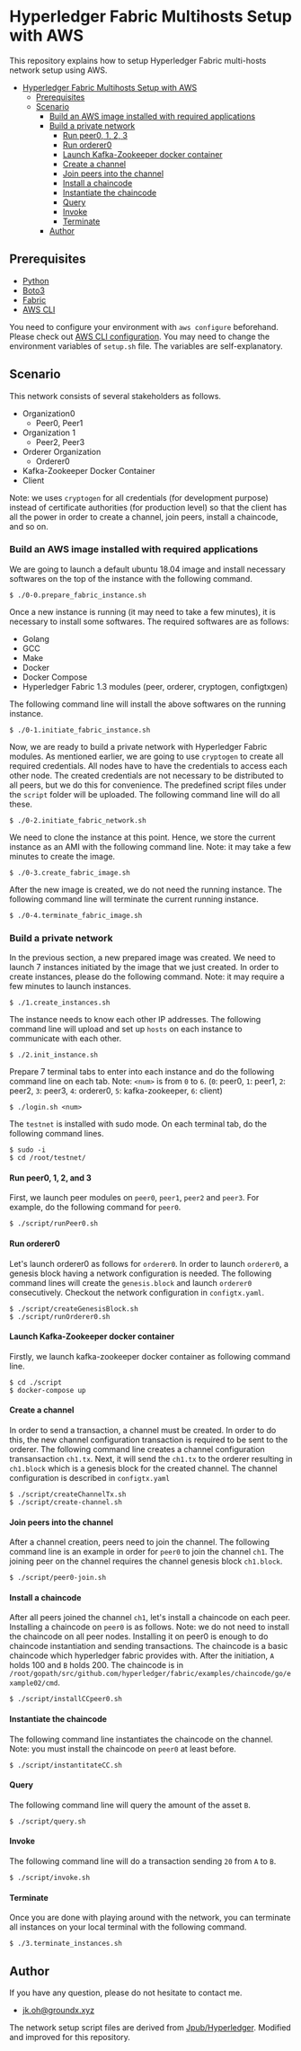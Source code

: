# Hyperledger Fabric Multihosts Setup with AWS

This repository explains how to setup Hyperledger Fabric multi-hosts network setup using AWS.

<!-- TOC depthFrom:1 depthTo:6 withLinks:1 updateOnSave:1 orderedList:0 -->

- [Hyperledger Fabric Multihosts Setup with AWS](#hyperledger-fabric-multihosts-setup-with-aws)
	- [Prerequisites](#prerequisites)
	- [Scenario](#scenario)
		- [Build an AWS image installed with required applications](#build-an-aws-image-installed-with-required-applications)
		- [Build a private network](#build-a-private-network)
			- [Run peer0, 1, 2, 3](#run-peer0-1-2-3)
			- [Run orderer0](#run-orderer0)
			- [Launch Kafka-Zookeeper docker container](#launch-kafka-zookeeper-docker-container)
			- [Create a channel](#create-a-channel)
			- [Join peers into the channel](#join-peers-into-the-channel)
			- [Install a chaincode](#install-a-chaincode)
			- [Instantiate the chaincode](#instantiate-the-chaincode)
			- [Query](#query)
			- [Invoke](#invoke)
			- [Terminate](#terminate)
		- [Author](#author)

<!-- /TOC -->

## Prerequisites
* [Python](https://www.python.org/)
* [Boto3](https://boto3.amazonaws.com/v1/documentation/api/latest/index.html)
* [Fabric](http://www.fabfile.org/)
* [AWS CLI](https://docs.aws.amazon.com/ko_kr/cli/latest/userguide/cli-chap-install.html)

You need to configure your environment with `aws configure` beforehand. Please check out [AWS CLI configuration](https://docs.aws.amazon.com/ko_kr/cli/latest/userguide/cli-chap-configure.html).
You may need to change the environment variables of `setup.sh` file. The variables are self-explanatory.

## Scenario
This network consists of several stakeholders as follows.
- Organization0
    - Peer0, Peer1
- Organization 1
    - Peer2, Peer3
- Orderer Organization
    - Orderer0
- Kafka-Zookeeper Docker Container
- Client

Note: we uses `cryptogen` for all credentials (for development purpose) instead of certificate authorities (for production level) so that the client has all the power in order to create a channel, join peers, install a chaincode, and so on.

### Build an AWS image installed with required applications
We are going to launch a default ubuntu 18.04 image and install necessary softwares on the top of the instance with the following command.
```
$ ./0-0.prepare_fabric_instance.sh
```
Once a new instance is running (it may need to take a few minutes), it is necessary to install some softwares.
The required softwares are as follows:
* Golang
* GCC
* Make
* Docker
* Docker Compose
* Hyperledger Fabric 1.3 modules (peer, orderer, cryptogen, configtxgen)

The following command line will install the above softwares on the running instance.
```
$ ./0-1.initiate_fabric_instance.sh
```
Now, we are ready to build a private network with Hyperledger Fabric modules. As mentioned earlier, we are going to use `cryptogen` to create all required credentials. All nodes have to have the credentials to access each other node. The created credentials are not necessary to be distributed to all peers, but we do this for convenience. The predefined script files under the `script` folder will be uploaded. The following command line will do all these.
```
$ ./0-2.initiate_fabric_network.sh
```
We need to clone the instance at this point. Hence, we store the current instance as an AMI with the following command line.
Note: it may take a few minutes to create the image.
```
$ ./0-3.create_fabric_image.sh
```
After the new image is created, we do not need the running instance. The following command line will terminate the current running instance.
```
$ ./0-4.terminate_fabric_image.sh
```

### Build a private network
In the previous section, a new prepared image was created. We need to launch 7 instances initiated by the image that we just created.
In order to create instances, please do the following command. Note: it may require a few minutes to launch instances.
```
$ ./1.create_instances.sh
```
The instance needs to know each other IP addresses. The following command line will upload and set up `hosts` on each instance to communicate with each other.
```
$ ./2.init_instance.sh
```

Prepare 7 terminal tabs to enter into each instance and do the following command line on each tab. Note: `<num>` is from `0` to `6`.
(`0`: peer0, `1`: peer1, `2`: peer2, `3`: peer3, `4`: orderer0, `5`: kafka-zookeeper, `6`: client)
```
$ ./login.sh <num>
```

The `testnet` is installed with sudo mode. On each terminal tab, do the following command lines.
```
$ sudo -i
$ cd /root/testnet/
```

#### Run peer0, 1, 2, and 3
First, we launch peer modules on `peer0`, `peer1`, `peer2` and `peer3`. For example, do the following command for `peer0`.
```
$ ./script/runPeer0.sh
```
#### Run orderer0
Let's launch orderer0 as follows for `orderer0`. In order to launch `orderer0`, a genesis block having a network configuration is needed. The following command lines will create the `genesis.block` and launch `orderer0` consecutively. Checkout the network configuration in `configtx.yaml`.
```
$ ./script/createGenesisBlock.sh
$ ./script/runOrderer0.sh
```

#### Launch Kafka-Zookeeper docker container
Firstly, we launch kafka-zookeeper docker container as following command line.
```
$ cd ./script
$ docker-compose up
```

#### Create a channel
In order to send a transaction, a channel must be created. In order to do this, the new channel configuration transaction is required to be sent to the orderer. The following command line creates a channel configuration transansaction `ch1.tx`. Next, it will send the `ch1.tx` to the orderer resulting in `ch1.block` which is a genesis block for the created channel. The channel configuration is described in `configtx.yaml`
```
$ ./script/createChannelTx.sh
$ ./script/create-channel.sh
```

#### Join peers into the channel
After a channel creation, peers need to join the channel. The following command line is an example in order for `peer0` to join the channel `ch1`. The joining peer on the channel requires the channel genesis block `ch1.block`.
```
$ ./script/peer0-join.sh
```

#### Install a chaincode
After all peers joined the channel `ch1`, let's install a chaincode on each peer. Installing a chaincode on `peer0` is as follows.
Note: we do not need to install the chaincode on all peer nodes. Installing it on peer0 is enough to do chaincode instantiation and sending transactions.
The chaincode is a basic chaincode which hyperledger fabric provides with. After the initiation, `A` holds 100 and `B` holds 200.
The chaincode is in `/root/gopath/src/github.com/hyperledger/fabric/examples/chaincode/go/example02/cmd`.
```
$ ./script/installCCpeer0.sh
```

#### Instantiate the chaincode
The following command line instantiates the chaincode on the channel.
Note: you must install the chaincode on `peer0` at least before.
```
$ ./script/instantitateCC.sh
```

#### Query
The following command line will query the amount of the asset `B`.
```
$ ./script/query.sh
```

#### Invoke
The following command line will do a transaction sending `20` from `A` to `B`.
```
$ ./script/invoke.sh
```

#### Terminate
Once you are done with playing around with the network, you can terminate all instances on your local terminal with the following command.
```
$ ./3.terminate_instances.sh
```

## Author
If you have any question, please do not hesitate to contact me.

* jk.oh@groundx.xyz

The network setup script files are derived from [Jpub/Hyperledger](https://github.com/Jpub/HyperLedger).
Modified and improved for this repository.
